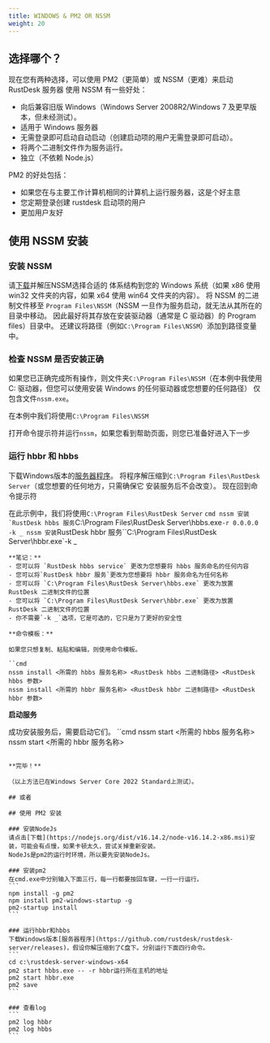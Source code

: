 ```yaml
---
title: WINDOWS & PM2 OR NSSM
weight: 20
---
```


## 选择哪个？
现在您有两种选择，可以使用 PM2（更简单）或 NSSM（更难）来启动 RustDesk 服务器
使用 NSSM 有一些好处：
- 向后兼容旧版 Windows（Windows Server 2008R2/Windows 7 及更早版本，但未经测试）。
- 适用于 Windows 服务器
- 无需登录即可启动自动启动（创建启动项的用户无需登录即可启动）。
- 将两个二进制文件作为服务运行。
- 独立（不依赖 Node.js）

PM2 的好处包括：
- 如果您在与主要工作计算机相同的计算机上运行服务器，这是个好主意
- 您定期登录创建 rustdesk 启动项的用户
- 更加用户友好

## 使用 NSSM 安装

### 安装 NSSM
请[下载](https://nssm.cc/release/nssm-2.24.zip)并解压NSSM选择合适的
体系结构到您的 Windows 系统（如果 x86 使用 win32 文件夹的内容，如果 x64 使用
win64 文件夹的内容）。 将 NSSM 的二进制文件移至
`Program Files\NSSM`（NSSM 一旦作为服务启动，就无法从其所在的目录中移动。
因此最好将其存放在安装驱动器（通常是 C 驱动器）的 Program files）目录中。
还建议将路径（例如`C:\Program Files\NSSM`）添加到路径变量中。

### 检查 NSSM 是否安装正确
如果您已正确完成所有操作，则文件夹`C:\Program Files\NSSM`（在本例中我使用 C:
驱动器，但您可以使用安装 Windows 的任何驱动器或您想要的任何路径）
仅包含文件`nssm.exe`。

在本例中我们将使用`C:\Program Files\NSSM`

打开命令提示符并运行`nssm`，如果您看到帮助页面，则您已准备好进入下一步

### 运行 hbbr 和 hbbs
下载Windows版本的[服务器程序](https://github.com/rustdesk/rustdesk-server/releases)。
将程序解压缩到`C:\Program Files\RustDesk Server`（或您想要的任何地方，只需确保它
安装服务后不会改变）。 现在回到命令提示符

在此示例中，我们将使用`C:\Program Files\RustDesk Server`
``cmd
nssm 安装`RustDesk hbbs 服务``C:\Program Files\RustDesk Server\hbbs.exe`-r 0.0.0.0 -k _
nssm 安装`RustDesk hbbr 服务``C:\Program Files\RustDesk Server\hbbr.exe`-k _
````
**笔记：**
- 您可以将 `RustDesk hbbs service` 更改为您想要将 hbbs 服务命名的任何内容
- 您可以将`RustDesk hbbr 服务`更改为您想要将 hbbr 服务命名为任何名称
- 您可以将 `C:\Program Files\RustDesk Server\hbbs.exe` 更改为放置 RustDesk 二进制文件的位置
- 您可以将 `C:\Program Files\RustDesk Server\hbbr.exe` 更改为放置 RustDesk 二进制文件的位置
- 你不需要`-k _`选项，它是可选的，它只是为了更好的安全性

**命令模板：**

如果您只想复制、粘贴和编辑，则使用命令模板。

``cmd
nssm install <所需的 hbbs 服务名称> <RustDesk hbbs 二进制路径> <RustDesk hbbs 参数>
nssm install <所需的 hbbr 服务名称> <RustDesk hbbr 二进制路径> <RustDesk hbbr 参数>
````

**启动服务**

成功安装服务后，需要启动它们。
``cmd
nssm start <所需的 hbbs 服务名称>
nssm start <所需的 hbbr 服务名称>
````

**完毕！**

（以上方法已在Windows Server Core 2022 Standard上测试）。

## 或者

## 使用 PM2 安装

### 安装NodeJs
请点击[下载](https://nodejs.org/dist/v16.14.2/node-v16.14.2-x86.msi)安装，可能会有点慢，如果卡顿太久，尝试关掉重新安装。
NodeJs是pm2的运行时环境，所以要先安装NodeJs。

### 安装pm2
在cmd.exe中分别输入下面三行，每一行都要按回车键，一行一行运行。
```
npm install -g pm2
npm install pm2-windows-startup -g
pm2-startup install
```

### 运行hbbr和hbbs
下载Windows版本[服务器程序](https://github.com/rustdesk/rustdesk-server/releases)，假设你解压缩到了C盘下。分别运行下面四行命令。
```
cd c:\rustdesk-server-windows-x64
pm2 start hbbs.exe -- -r hbbr运行所在主机的地址
pm2 start hbbr.exe 
pm2 save
```

### 查看log
```
pm2 log hbbr
pm2 log hbbs
```
